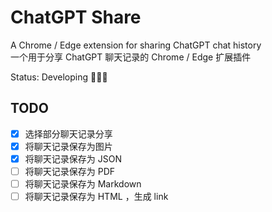 # ChatGPT Share
A Chrome / Edge extension for sharing ChatGPT chat history  
一个用于分享 ChatGPT 聊天记录的 Chrome / Edge 扩展插件  

Status: Developing 🧑🏻‍💻

## TODO
- [x] 选择部分聊天记录分享
- [x] 将聊天记录保存为图片  
- [x] 将聊天记录保存为 JSON   
- [ ] 将聊天记录保存为 PDF   
- [ ] 将聊天记录保存为 Markdown   
- [ ] 将聊天记录保存为 HTML ，生成 link   
